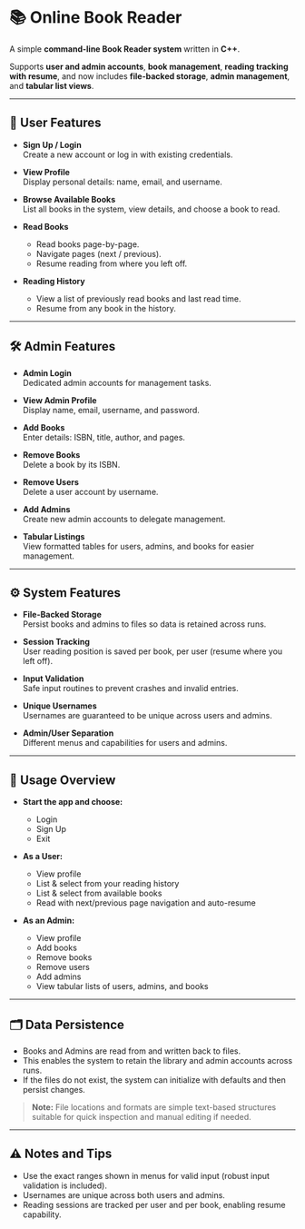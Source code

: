 # 📚 Online Book Reader

A simple **command-line Book Reader system** written in **C++**.  

Supports **user and admin accounts**, **book management**, **reading tracking with resume**, and now includes **file-backed storage**, **admin management**, and **tabular list views**.

---

## 👤 User Features

- **Sign Up / Login**  
  Create a new account or log in with existing credentials.

- **View Profile**  
  Display personal details: name, email, and username.

- **Browse Available Books**  
  List all books in the system, view details, and choose a book to read.

- **Read Books**  
  - Read books page-by-page.  
  - Navigate pages (next / previous).  
  - Resume reading from where you left off.

- **Reading History**  
  - View a list of previously read books and last read time.  
  - Resume from any book in the history.

---

## 🛠️ Admin Features

- **Admin Login**  
  Dedicated admin accounts for management tasks.

- **View Admin Profile**  
  Display name, email, username, and password.

- **Add Books**  
  Enter details: ISBN, title, author, and pages.

- **Remove Books**  
  Delete a book by its ISBN.

- **Remove Users**  
  Delete a user account by username.

- **Add Admins**  
  Create new admin accounts to delegate management.

- **Tabular Listings**  
  View formatted tables for users, admins, and books for easier management.

---

## ⚙️ System Features

- **File-Backed Storage**  
  Persist books and admins to files so data is retained across runs.

- **Session Tracking**  
  User reading position is saved per book, per user (resume where you left off).

- **Input Validation**  
  Safe input routines to prevent crashes and invalid entries.

- **Unique Usernames**  
  Usernames are guaranteed to be unique across users and admins.

- **Admin/User Separation**  
  Different menus and capabilities for users and admins.

---

## 🧭 Usage Overview

- **Start the app and choose:**
  - Login  
  - Sign Up  
  - Exit  

- **As a User:**
  - View profile  
  - List & select from your reading history  
  - List & select from available books  
  - Read with next/previous page navigation and auto-resume  

- **As an Admin:**
  - View profile  
  - Add books  
  - Remove books  
  - Remove users  
  - Add admins  
  - View tabular lists of users, admins, and books  

---

## 🗂️ Data Persistence

- Books and Admins are read from and written back to files.  
- This enables the system to retain the library and admin accounts across runs.  
- If the files do not exist, the system can initialize with defaults and then persist changes.  

> **Note:** File locations and formats are simple text-based structures suitable for quick inspection and manual editing if needed.

---

## ⚠️ Notes and Tips

- Use the exact ranges shown in menus for valid input (robust input validation is included).  
- Usernames are unique across both users and admins.  
- Reading sessions are tracked per user and per book, enabling resume capability.  
